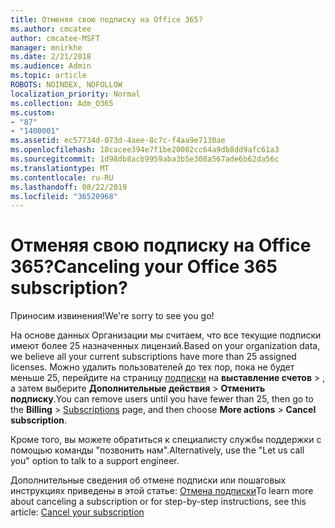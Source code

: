 ```yaml
---
title: Отменяя свою подписку на Office 365?
ms.author: cmcatee
author: cmcatee-MSFT
manager: mnirkhe
ms.date: 2/21/2018
ms.audience: Admin
ms.topic: article
ROBOTS: NOINDEX, NOFOLLOW
localization_priority: Normal
ms.collection: Adm_O365
ms.custom:
- "87"
- "1400001"
ms.assetid: ec57734d-073d-4aee-8c7c-f4aa9e7130ae
ms.openlocfilehash: 18cacee394e7f1be20002cc64a9db8dd9afc61a3
ms.sourcegitcommit: 1d98db8acb9959aba3b5e308a567ade6b62da56c
ms.translationtype: MT
ms.contentlocale: ru-RU
ms.lasthandoff: 08/22/2019
ms.locfileid: "36520968"
---
```

# <a name="canceling-your-office-365-subscription"></a><span data-ttu-id="23c52-102">Отменяя свою подписку на Office 365?</span><span class="sxs-lookup"><span data-stu-id="23c52-102">Canceling your Office 365 subscription?</span></span>

<span data-ttu-id="23c52-103">Приносим извинения!</span><span class="sxs-lookup"><span data-stu-id="23c52-103">We're sorry to see you go!</span></span>
  
<span data-ttu-id="23c52-104">На основе данных Организации мы считаем, что все текущие подписки имеют более 25 назначенных лицензий.</span><span class="sxs-lookup"><span data-stu-id="23c52-104">Based on your organization data, we believe all your current subscriptions have more than 25 assigned licenses.</span></span> <span data-ttu-id="23c52-105">Можно удалить пользователей до тех пор, пока не будет меньше 25, перейдите на страницу [подписки](https://go.microsoft.com/fwlink/p/?linkid=842054) на **выставление счетов** \> , а затем выберите **Дополнительные действия** \> **Отменить подписку**.</span><span class="sxs-lookup"><span data-stu-id="23c52-105">You can remove users until you have fewer than 25, then go to the **Billing** \> [Subscriptions](https://go.microsoft.com/fwlink/p/?linkid=842054) page, and then choose **More actions** \> **Cancel subscription**.</span></span>
  
<span data-ttu-id="23c52-106">Кроме того, вы можете обратиться к специалисту службы поддержки с помощью команды "позвонить нам".</span><span class="sxs-lookup"><span data-stu-id="23c52-106">Alternatively, use the "Let us call you" option to talk to a support engineer.</span></span>
  
<span data-ttu-id="23c52-107">Дополнительные сведения об отмене подписки или пошаговых инструкциях приведены в этой статье: [Отмена подписки](https://docs.microsoft.com/office365/admin/subscriptions-and-billing/cancel-your-subscription)</span><span class="sxs-lookup"><span data-stu-id="23c52-107">To learn more about canceling a subscription or for step-by-step instructions, see this article: [Cancel your subscription](https://docs.microsoft.com/office365/admin/subscriptions-and-billing/cancel-your-subscription)</span></span>